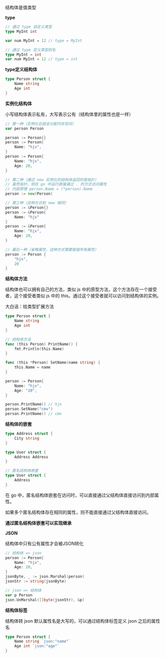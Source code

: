 <!--
 * @Author: xinghe 2650710561@qq.com
 * @Date: 2024-08-04 15:23:26
 * @LastEditors: xinghe 2650710561@qq.com
 * @LastEditTime: 2024-08-07 21:49:15
 * @FilePath: /go-study/summary/15.结构体.md
 * @Description: 这是默认设置,请设置`customMade`, 打开koroFileHeader查看配置 进行设置: https://github.com/OBKoro1/koro1FileHeader/wiki/%E9%85%8D%E7%BD%AE
-->

结构体是值类型

**type**

```go
// 通过 type 自定义类型
type MyInt int

var num MyInt = 12 // type = MyInt

// 通过 type 定义类型别名
type MyInt = int
var num MyInt = 12 // type = int
```

**type定义结构体**
```go
type Person struct {
    Name string
    Age int
}
```

**实例化结构体**

小写结构体表示私有，大写表示公有（结构体里的属性也是一样）
```go
// 第一种（实例化后就会分配内存空间）
var person Person

person := Person{}
person := Person{
    Name: "hjx",
}
person := Person{
    Name: "hjx",
    Age: 20,
}

// 第二种（通过 new 实例化的结构体返回的是指针）
// 虽然指针，但在 go 中运行直接通过 . 的方式访问属性
// 内部原理 person.Name = (*person).Name
person := new(Person)

// 第三种（这种方式和 new 相同）
person := &Person{}
person := &Person{
    Name: "hjx"
}
person := &Person{
    Name: "hjx",
    Age: 20,
}

// 最后一种（省略属性，这种方式需要赋值所有属性）
person := Person {
    "hjx",
    20
}
```

**结构体方法**

结构体也可以拥有自己的方法，类似 js 中的原型方法，这个方法存在一个接受者，这个接受者类似 js 中的 this。通过这个接受者就可以访问到结构体的实例。

大白话：给类型扩展方法

```go
type Person struct {
    Name string
    Age int
}

// 结构体方法
func (this Person) PrintName() {
    fmt.Println(this.Name)
}

func (this *Person) SetName(name string) {
    this.Name = name
}

person := Person{
    Name: "hjx",
    Age: "20",
}

person.PrintName() // hjx
person.SetName("cmx")
person.PrintName() // cmx
```

**结构体的嵌套**

```go
type Address struct {
    City string
}

type User struct {
    Address Address
}

// 匿名结构体嵌套
type User struct {
    Address
}
```

在 go 中，匿名结构体嵌套在访问时，可以直接通过父结构体直接访问到内部属性。

如果多个匿名结构体存在相同的属性，则不能直接通过父结构体直接访问。

**通过匿名结构体嵌套可以实现继承**

**JSON**

结构体中只有公有属性才会被JSON转化 

```go
// 结构体 => json
person := Person{
    Name: "hjx",
    Age: 20,
}
jsonByte, _ := json.Marshal(person)
jsonStr := string(jsonByte)

// json => 结构体
var p Person
json.UnMarshal([]byte(jsonStr), &p)
```

**结构体标签**

结构体转 json 默认属性名是大写的，可以通过结构体标签定义 json 之后的属性名
```go
type Person struct {
    Name string `json:"name"`
    Age int `json:"age"`
}
```